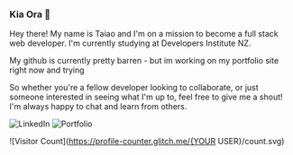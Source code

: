### Kia Ora 👋



Hey there! My name is Taiao and I'm on a mission to become a full stack web developer. I'm currently studying at Developers Institute NZ.

My github is currently pretty barren - but im working on my portfolio site right now and trying

So whether you're a fellow developer looking to collaborate, or just someone interested in seeing what I'm up to, feel free to give me a shout! I'm always happy to chat and learn from others.

![LinkedIn](https://img.shields.io/badge/linkedin-%230077B5.svg?style=for-the-badge&logo=linkedin&logoColor=white)
![Portfolio](https://img.shields.io/badge/Portfolio-%23000000.svg?style=for-the-badge&logo=firefox&logoColor=#FF7139)

![Visitor Count](https://profile-counter.glitch.me/{YOUR USER}/count.svg)


<!--
**flowtyf/flowtyf** is a ✨ _special_ ✨ repository because its `README.md` (this file) appears on your GitHub profile.

Here are some ideas to get you started:

- 🔭 I’m currently working on ...
- 🌱 I’m currently learning ...
- 👯 I’m looking to collaborate on ...
- 🤔 I’m looking for help with ...
- 💬 Ask me about ...
- 📫 How to reach me: ...
- 😄 Pronouns: ...
- ⚡ Fun fact: ...
-->
